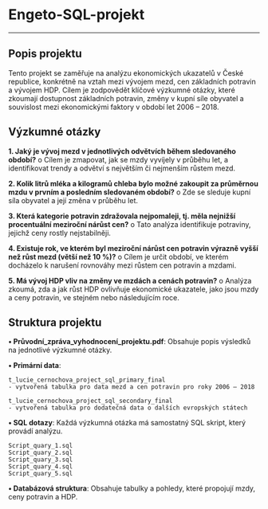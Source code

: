 # Engeto-SQL-projekt
---
## Popis projektu

Tento projekt se zaměřuje na analýzu ekonomických ukazatelů v České republice, konkrétně 
na vztah mezi vývojem mezd, cen základních potravin a vývojem HDP. Cílem je zodpovědět 
klíčové výzkumné otázky, které zkoumají dostupnost základních potravin, změny v kupní síle 
obyvatel a souvislost mezi ekonomickými faktory v období let 2006 – 2018.

## Výzkumné otázky

**1.	Jaký je vývoj mezd v jednotlivých odvětvích během sledovaného období?**
	o	Cílem je zmapovat, jak se mzdy vyvíjely v průběhu let, a identifikovat 
		trendy a odvětví s největším či nejmenším růstem mezd.

**2.	Kolik litrů mléka a kilogramů chleba bylo možné zakoupit za průměrnou mzdu 
	v prvním a posledním sledovaném období?**
	o	Zde se sleduje kupní síla obyvatel a její změna v průběhu let.

**3.	Která kategorie potravin zdražovala nejpomaleji, tj. měla nejnižší procentuální 
	meziroční nárůst cen?**
	o	Tato analýza identifikuje potraviny, jejichž ceny rostly nejstabilněji.

**4.	Existuje rok, ve kterém byl meziroční nárůst cen potravin výrazně vyšší než růst 
	mezd (větší než 10 %)?**
	o	Cílem je určit období, ve kterém docházelo k narušení rovnováhy mezi růstem 
		cen potravin a mzdami.

**5.	Má vývoj HDP vliv na změny ve mzdách a cenách potravin?**
	o	Analýza zkoumá, zda a jak růst HDP ovlivňuje ekonomické ukazatele, jako jsou 
		mzdy a ceny potravin, ve stejném nebo následujícím roce.

## Struktura projektu

**•	Průvodní_zpráva_vyhodnocení_projektu.pdf**: Obsahuje popis výsledků na jednotlivé
	výzkumné otázky.

**•	Primární data**: 

	t_lucie_cernochova_project_sql_primary_final
	- vytvořená tabulka pro data mezd a cen potravin pro roky 2006 – 2018

	t_lucie_cernochova_project_sql_secondary_final
	- vytvořená tabulka pro dodatečná data o dalších evropských státech

**•	SQL dotazy**: Každá výzkumná otázka má samostatný SQL skript, který provádí analýzu. 

	Script_quary_1.sql
	Script_quary_2.sql
	Script_quary_3.sql
	Script_quary_4.sql
	Script_quary_5.sql

**•	Databázová struktura**: Obsahuje tabulky a pohledy, které propojují mzdy, 
	ceny potravin a HDP.